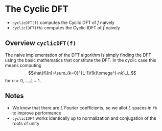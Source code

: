 # The Cyclic DFT
* $\texttt{cyclicDFT(f)}$ computes the Cyclic DFT of $f$ naively
* $\texttt{cyclicIDFT(fh)}$ computes the Cyclic IDFT of $\hat{f}$ naively

## Overview $\texttt{cyclicDFT(f)}$
The naive implementation of the DFT algorithm is simply finding the DFT using the basic mathematics that constitute the DFT. In the cyclic case this means computing
$$\hat{f}[n]=\sum_{k=0}^{L-1}f[k]\omega^{-nk}_L,$$
for $n=0,\dots,L-1$.
## Notes
* We know that there are $L$ Fourier coefficients, so we allot $L$ spaces in $\texttt{fh}$ to improve performance
* $\texttt{cyclicIDFT}$ works identically up to normalization and conjugation of the roots of unity
